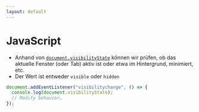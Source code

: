 ```yaml
---
layout: default
---
```


# JavaScript <SubHeading text="visibilityState"/>

<div class="grid grid-cols-12 gap-6">
<div class="col-span-12">

- Anhand von [`document.visibilityState`](https://developer.mozilla.org/en-US/docs/Web/API/Document/visibilityState) können wir prüfen, ob das aktuelle Fenster (oder Tab) aktiv ist oder etwa im Hintergrund, minimiert, etc.
- Der Wert ist entweder `visible` oder `hidden`

</div>
<div class="col-span-12">

```js
document.addEventListener("visibilitychange", () => {
  console.log(document.visibilityState);
  // Modify behavior…
});
```

</div>
</div>

<PageNumber/>
